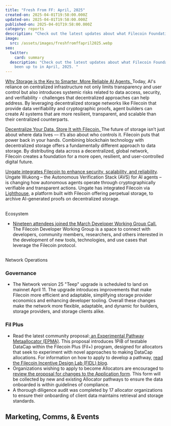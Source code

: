 ```yaml
---
title: "Fresh From FF: April, 2025"
created-on: 2025-04-01T19:58:00.000Z
updated-on: 2025-04-01T19:58:00.000Z
published-on: 2025-04-01T19:58:00.000Z
category: reports
description: "Check out the latest updates about what Filecoin Foundation has been up to. "
image:
  src: /assets/images/freshfromffapril2025.webp
seo:
  twitter:
    card: summary
  description: "Check out the latest updates about what Filecoin Foundation has
    been up to in April, 2025. "
---
```

[Why Storage is the Key to Smarter, More Reliable AI Agents. ](https://fil.org/blog/ai-agents-and-why-storage-is-the-key-to-smarter-more-reliable-agents)Today, AI's reliance on centralized infrastructure not only limits transparency and user control but also introduces systemic risks related to data access, security, and verifiability - challenges that decentralized approaches can help address. By leveraging decentralized storage networks like Filecoin that provide data verifiability and cryptographic proofs, agent builders can create AI systems that are more resilient, transparent, and scalable than their centralized counterparts. 


[Decentralize Your Data. Store It with Filecoin. ](https://fil.org/blog/decentralize-your-data-store-it-with-filecoin)The future of storage isn’t just about where data lives –– it’s also about who controls it. Filecoin puts that power back in your hands. Combining blockchain technology with decentralized storage offers a fundamentally different approach to data storage. By distributing data across a decentralized, global network, Filecoin creates a foundation for a more open, resilient, and user-controlled digital future.

[Ungate integrates Filecoin to enhance security, scalability, and reliability](https://x.com/UngateAI/status/1899802770821226549). Ungate Wukong – the Autonomous Verification Stack (AVS) for AI agents – is changing how autonomous agents operate through cryptographically verifiable and transparent actions. Ungate has integrated Filecoin via [Lighthouse](https://www.lighthouse.storage/), a platform built with Filecoin offering perpetual storage, to archive AI-generated proofs on decentralized storage. 

## 
Ecosystem 

* [Nineteen attendees joined the March Developer Working Group Call.](https://youtu.be/eECF67TZLe8?feature=shared) The Filecoin Developer Working Group is a space to connect with developers, community members, researchers, and others interested in the development of new tools, technologies, and use cases that leverage the Filecoin protocol.

## 
Network Operations

### Governance

* The Network version 25 "Teep" upgrade is scheduled to land on mainnet April 11. The upgrade introduces improvements that make Filecoin more efficient and adaptable, simplifying storage provider economics and enhancing developer tooling. Overall these changes make the network more flexible, adaptable, and dynamic for builders, storage providers, and storage clients alike. 

### Fil Plus 

* Read the latest community proposal:[ an Experimental Pathway Metaallocator (EPMA)](https://github.com/filecoin-project/Allocator-Governance/issues/313). This proposal introduces 1PiB of testable DataCap within the Filecoin Plus (Fil+) program, designed for allocators that seek to experiment with novel approaches to making DataCap allocations. For information on how to apply to develop a pathway, [read the Filecoin Incentive Design Lab (FIDL) blog](https://blog.allocator.tech/2024/05/rolling-applications-are-open-for.html). 
* Organizations wishing to apply to become Allocators are encouraged to [review the proposal for changes to the Application form](https://github.com/filecoin-project/Allocator-Governance/discussions/305). This form will be collected by new and existing Allocator pathways to ensure the data onboarded is within guidelines of compliance.
* A thorough diligence audit was completed by 17 allocator organizations to ensure their onboarding of client data maintains retrieval and storage standards. 

## Marketing, Comms, & Events
